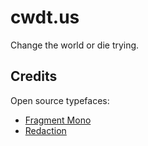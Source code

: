 # cwdt.us
Change the world or die trying.

## Credits
Open source typefaces:
- [Fragment Mono](https://github.com/weiweihuanghuang/fragment-mono)
- [Redaction](https://www.redaction.us/)
